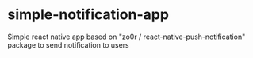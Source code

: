 # simple-notification-app
Simple react native app based on "zo0r / react-native-push-notification" package to send notification to users
